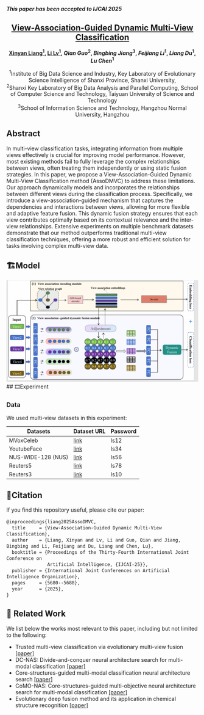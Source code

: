 _**This paper has been accepted to IJCAI 2025**_

<h2 align="center"> <a href="https://www.ijcai.org/proceedings/2025/632">View-Association-Guided Dynamic Multi-View Classification</a></h2>

<div align="center">

**[Xinyan Liang<sup>1</sup>](https://xinyanliang.github.io/), [Li Lv<sup>1</sup>](https://github.com/LiShuailzn), _Qian Guo_<sup>2</sup>, _Bingbing Jiang_<sup>3</sup>, _Feijiang Li_<sup>1</sup>, _Liang Du_<sup>1</sup>, _Lu Chen_<sup>1</sup>**

<sup>1</sup>Institute of Big Data Science and Industry, Key Laboratory of Evolutionary Science Intelligence of
Shanxi Province, Shanxi University,<br>
<sup>2</sup>Shanxi Key Laboratory of Big Data Analysis and Parallel Computing, School of Computer Science and
Technology, Taiyuan University of Science and Technology<br>
<sup>3</sup>School of Information Science and Technology, Hangzhou Normal University, Hangzhou<br>


</div>


## Abstract
In multi-view classification tasks, integrating information from multiple views effectively is crucial for improving model performance. However, most existing methods fail to fully leverage the complex relationships between views, often treating them independently or using static fusion strategies. In this paper, we propose a View-Association-Guided Dynamic Multi-View Classification method (AssoDMVC) to address these limitations. Our approach dynamically models and incorporates the relationships between different views during the classification process. Specifically, we introduce a view-association-guided mechanism that captures the dependencies and interactions between views, allowing for more flexible and adaptive feature fusion. This dynamic fusion strategy ensures that each view contributes optimally based on its contextual relevance and the inter-view relationships. Extensive experiments on multiple benchmark datasets demonstrate that our method outperforms traditional multi-view classification techniques, offering a more robust and efficient solution for tasks involving complex multi-view data.

## 🏗️Model
<div align="center">
  <img src="model.png" />
</div>
## 🎞️Experiment

### Data
We used multi-view datasets in this experiment:

| Datasets            | Dataset URL                                            |    Password      | 
|---------------------|--------------------------------------------------------|------------------|
| MVoxCeleb           | [link](https://pan.baidu.com/s/1k6DN1m64bnrRfLK8RiFmqQ)|     ls12         |
| YoutubeFace         | [link](https://pan.baidu.com/s/1SVTWfHpAUdFWwiU5o-kD7Q)|     ls34         | 
| NUS-WIDE-128 (NUS)  | [link](https://pan.baidu.com/s/1udO5jvolHIbd8lOV3w4SYA)|     ls56         | 
| Reuters5            | [link](https://pan.baidu.com/s/1j8pmo88vXsO9pBWQiHVmYA)|     ls78         | 
| Reuters3            | [link](https://pan.baidu.com/s/1ti4OWqXTVnPDhsZ7VjahGQ)|     ls10         |          
## 📑Citation
If you find this repository useful, please cite our paper:
```
@inproceedings{liang2025AssoDMVC,
  title     = {View-Association-Guided Dynamic Multi-View Classification},
  author    = {Liang, Xinyan and Lv, Li and Guo, Qian and Jiang, Bingbing and Li, Feijiang and Du, Liang and Chen, Lu},
  booktitle = {Proceedings of the Thirty-Fourth International Joint Conference on
               Artificial Intelligence, {IJCAI-25}},
  publisher = {International Joint Conferences on Artificial Intelligence Organization},
  pages     = {5680--5688},
  year      = {2025},
}
```
## 🔬 Related Work
We list below the works most relevant to this paper, including but not limited to the following:
- Trusted multi-view classification via evolutionary multi-view fusion [[paper]](https://openreview.net/pdf?id=M3kBtqpys5)
- DC-NAS: Divide-and-conquer neural architecture search for multi-modal classification [[paper]](https://ojs.aaai.org/index.php/AAAI/article/view/29281)
- Core-structures-guided multi-modal classification neural architecture search [[paper]](https://www.ijcai.org/proceedings/2024/0440.pdf)
- CoMO-NAS: Core-structures-guided multi-objective neural architecture search for multi-modal classification [[paper]](https://dl.acm.org/doi/10.1145/3664647.3681351)
- Evolutionary deep fusion method and its application in chemical structure recognition [[paper]](https://ieeexplore.ieee.org/document/9373673)
